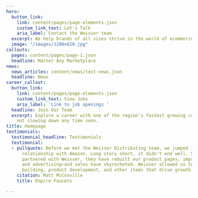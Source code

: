 ```yaml
---
hero:
  button_link:
    link: content/pages/page-elements.json
    custom_link_text: Let's Talk
    aria_label: Contact the Weisser team
  excerpt: We help brands of all sizes thrive in the world of ecommerce.
  image: "/images/1280x620.jpg"
callouts:
  pages: content/pages/page-1.json
  headline: Master Any Marketplace
news:
  news_articles: content/news/test-news.json
  headline: News
career_callout:
  button_link:
    link: content/pages/page-elements.json
    custom_link_text: View Jobs
    aria_label: 'Link to job openings '
  headline: Join Our Team
  excerpt: Explore a career with one of the region's fastest growing companies. We're
    not slowing down any time soon.
title: Homepage
testimonials:
  testimonial_headline: Testimonials
  testimonial:
  - pullquote: Before we met the Weisser Distributing team, we jumped into a direct
      relationship with Amazon. Long story short, it didn't end well. Since we’ve
      partnered with Weisser, they have rebuilt our product pages, improved keywords
      and advertising—and sales have skyrocketed. Weisser allowed us to focus on brand
      building, product development, and other items that drive growth.
    citation: Matt McConville
    title: Empire Faucets

---
```


